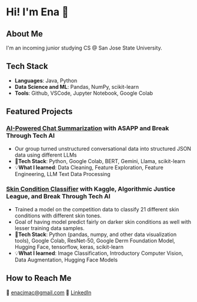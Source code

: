 # Hi! I'm Ena 👋
## About Me
I'm an incoming junior studying CS @ San Jose State University. 

## Tech Stack
- **Languages**: Java, Python
- **Data Science and ML**: Pandas, NumPy, scikit-learn
- **Tools**: Github, VSCode, Jupyter Notebook, Google Colab

## Featured Projects
### [AI-Powered Chat Summarization](https://github.com/megaDeathChav/asapp-project/tree/main) with ASAPP and Break Through Tech AI
- Our group turned unstructured conversational data into structured JSON data using different LLMs
- 🚀**Tech Stack**: Python, Google Colab, BERT, Gemini, Llama, scikit-learn
- 💡**What I learned**: Data Cleaning, Feature Exploration, Feature Engineering, LLM Text Data Processing
### [Skin Condition Classifier](https://github.com/enamacahiya/Equitable-AI-for-Derm-Competition) with Kaggle, Algorithmic Justice League, and Break Through Tech AI
- Trained a model on the competition data to classify 21 different skin conditions with different skin tones.
- Goal of having model predict fairly on darker skin conditions as well with lesser training data samples.
- 🚀**Tech Stack**: Python (pandas, numpy, and other data visualization tools), Google Colab, ResNet-50, Google Derm Foundation Model, Hugging Face, tensorflow, keras, scikit-learn
- 💡**What I learned**: Image Classification, Introductory Computer Vision, Data Augmentation, Hugging Face Models

## How to Reach Me
📧 enacjmac@gmail.com
💼 [LinkedIn](www.linkedin.com/in/ena-macahiya-615ba2218)
